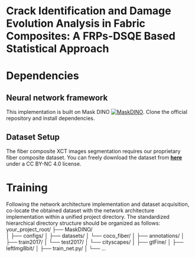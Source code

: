 # Crack Identification and Damage Evolution Analysis in Fabric Composites: A FRPs-DSQE Based Statistical Approach

# Dependencies
## Neural network framework
This implementation is built on Mask DINO [![MaskDINO](https://img.shields.io/badge/Built_with-MaskDINO-FF6F00?logo=github)](https://github.com/IDEA-Research/MaskDINO). Clone the official repository and install dependencies.

## Dataset Setup
The fiber composite XCT images segmentation requires our proprietary fiber composite dataset. You can freely download the dataset from **[here](https://figshare.com/projects/Crack_Identification_and_Damage_Evolution_Analysis_in_Fabric_Composites_A_FRPs-DSQE_Based_Statistical_Approach/245780)** under a CC BY-NC 4.0 license.

# Training
Following the network architecture implementation and dataset acquisition, co-locate the obtained dataset with the network architecture implementation within a unified project directory. The standardized hierarchical directory structure should be organized as follows:
your_project_root/
├── MaskDINO/               
│   ├── configs/
│   ├── datasets/
│       └── coco_fiber/
│           ├── annotations/
│           ├── train2017/
│           └── test2017/
│       └── cityscapes/
│           ├── gtFine/
│           ├── leftImg8bit/
│   ├── train_net.py/
│   └── ... 

